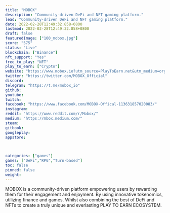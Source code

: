 ```yaml
---
title: "MOBOX"
description: "Community-driven DeFi and NFT gaming platform."
lead: "Community-driven DeFi and NFT gaming platform."
date: 2022-02-28T12:49:32.858+0800
lastmod: 2022-02-28T12:49:32.858+0800
draft: false
featuredImage: ["100_mobox.jpg"]
score: "575"
status: "Live"
blockchain: ["Binance"]
nft_support: "Yes"
free_to_play: "NFT"
play_to_earn: ["Crypto"]
website: "https://www.mobox.io?utm_source=PlayToEarn.net&utm_medium=organic&utm_campaign=gamepage"
twitter: "https://twitter.com/MOBOX_Official"
discord: 
telegram: "https://t.me/mobox_io"
github: 
youtube: 
twitch: 
facebook: "https://www.facebook.com/MOBOX-Offical-113631857020083/"
instagram: 
reddit: "https://www.reddit.com/r/Mobox/"
medium: "https://mbox.medium.com/"
steam: 
gitbook: 
googleplay: 
appstore: 

  
    
categories: ["games"]
games: ["DeFi","RPG","Turn-based"]
toc: false
pinned: false
weight: 
---
```

MOBOX is a community-driven platform empowering users by rewarding them for their engagement and enjoyment. By using innovative tokenomics, utilizing finance and games. Whilst also combining the best of DeFi and NFTs to create a truly unique and everlasting PLAY TO EARN ECOSYSTEM.